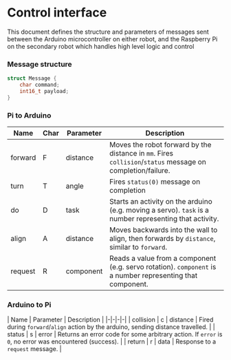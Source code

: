 
# Control interface

This document defines the structure and parameters of messages sent between the Arduino microcontroller on either robot, and the Raspberry Pi on the secondary robot which handles high level logic and control

### Message structure

```c++
struct Message {
	char command;
	int16_t payload;
}
```

### Pi to Arduino

| Name | Char | Parameter | Description |
|-|-|-|-|
| forward | F | distance | Moves the robot forward by the distance in `mm`. Fires `collision`/`status` message on completion/failure. |
| turn | T | angle | Fires `status(0)` message on completion |
| do | D | task | Starts an activity on the arduino (e.g. moving a servo). `task` is a number representing that activity.
| align | A | distance | Moves backwards into the wall to align, then forwards by `distance`, similar to `forward`.
| request | R | component | Reads a value from a component (e.g. servo rotation). `component` is a number representing that component.

### Arduino to Pi

| Name | Parameter | Description |
|-|-|-|-|
| collision | c | distance | Fired during `forward`/`align` action by the arduino, sending distance travelled. |
| status | s | error | Returns an error code for some arbitrary action. If `error` is `0`, no error was encountered (success). |
| return | r | data | Response to a `request` message. |

